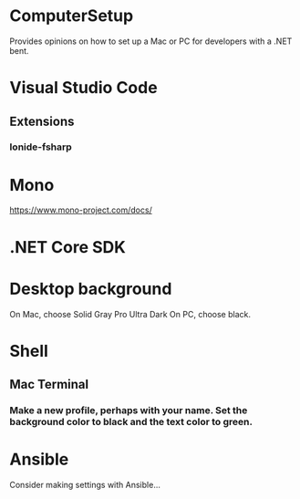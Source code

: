 # ComputerSetup
Provides opinions on how to set up a Mac or PC for developers with a .NET bent.

# Visual Studio Code
## Extensions
### Ionide-fsharp

# Mono
https://www.mono-project.com/docs/

# .NET Core SDK

# Desktop background
On Mac, choose Solid Gray Pro Ultra Dark
On PC, choose black.

# Shell
## Mac Terminal
### Make a new profile, perhaps with your name. Set the background color to black and the text color to green.

# Ansible
Consider making settings with Ansible...
